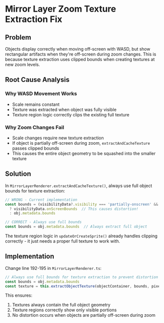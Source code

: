 # Mirror Layer Zoom Texture Extraction Fix

## Problem
Objects display correctly when moving off-screen with WASD, but show rectangular artifacts when they're off-screen during zoom changes. This is because texture extraction uses clipped bounds when creating textures at new zoom levels.

## Root Cause Analysis

### Why WASD Movement Works
- Scale remains constant
- Texture was extracted when object was fully visible
- Texture region logic correctly clips the existing full texture

### Why Zoom Changes Fail
- Scale changes require new texture extraction
- If object is partially off-screen during zoom, `extractAndCacheTexture` passes clipped bounds
- This causes the entire object geometry to be squashed into the smaller texture

## Solution

In `MirrorLayerRenderer.extractAndCacheTexture()`, always use full object bounds for texture extraction:

```typescript
// WRONG - Current implementation
const bounds = (visibilityData?.visibility === 'partially-onscreen' && visibilityData?.onScreenBounds)
  ? visibilityData.onScreenBounds  // This causes distortion!
  : obj.metadata.bounds

// CORRECT - Always use full bounds
const bounds = obj.metadata.bounds  // Always extract full object
```

The texture region logic in `updateOrCreateSprite()` already handles clipping correctly - it just needs a proper full texture to work with.

## Implementation

Change line 192-195 in `MirrorLayerRenderer.ts`:

```typescript
// Always use full bounds for texture extraction to prevent distortion
const bounds = obj.metadata.bounds
const texture = this.extractObjectTexture(objectContainer, bounds, pixeloidScale)
```

This ensures:
1. Textures always contain the full object geometry
2. Texture regions correctly show only visible portions
3. No distortion occurs when objects are partially off-screen during zoom